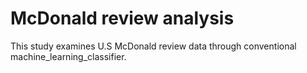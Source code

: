 # McDonald review analysis
This study examines U.S McDonald review data through conventional machine_learning_classifier.
